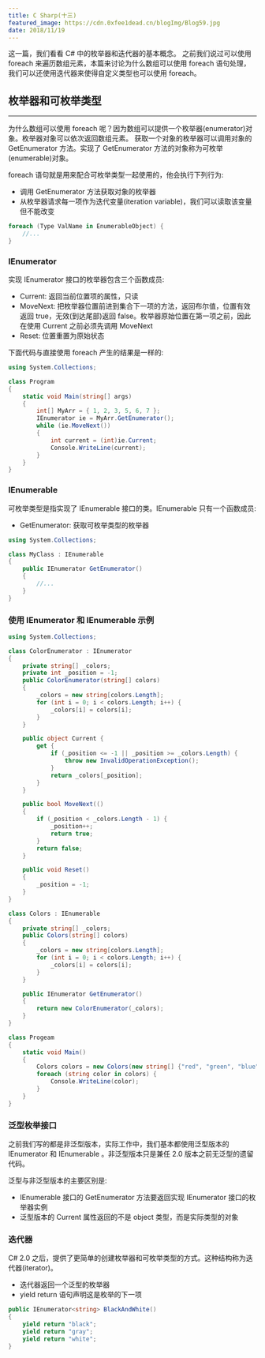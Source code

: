 ```yaml
---
title: C Sharp(十三)
featured_image: https://cdn.0xfee1dead.cn/blogImg/Blog59.jpg
date: 2018/11/19
---
```


这一篇，我们看看 C# 中的枚举器和迭代器的基本概念。
之前我们说过可以使用 foreach 来遍历数组元素，本篇来讨论为什么数组可以使用 foreach 语句处理，我们可以还使用迭代器来使得自定义类型也可以使用 foreach。

## 枚举器和可枚举类型
***  
为什么数组可以使用 foreach 呢？因为数组可以提供一个枚举器(enumerator)对象。枚举器对象可以依次返回数组元素。
获取一个对象的枚举器可以调用对象的 GetEnumerator 方法。实现了 GetEnumerator 方法的对象称为可枚举(enumerable)对象。

foreach 语句就是用来配合可枚举类型一起使用的，他会执行下列行为: 
- 调用 GetEnumerator 方法获取对象的枚举器
- 从枚举器请求每一项作为迭代变量(iteration variable)，我们可以读取该变量但不能改变

``` csharp
foreach (Type ValName in EnumerableObject) {
    //...
}
```

### IEnumerator 
实现 IEnumerator 接口的枚举器包含三个函数成员: 
- Current: 返回当前位置项的属性，只读
- MoveNext: 把枚举器位置前进到集合下一项的方法，返回布尔值，位置有效返回 true，无效(到达尾部)返回 false。枚举器原始位置在第一项之前，因此在使用 Current 之前必须先调用 MoveNext
- Reset: 位置重置为原始状态

下面代码与直接使用 foreach 产生的结果是一样的: 
``` csharp
using System.Collections;

class Program
{
    static void Main(string[] args)
    {
        int[] MyArr = { 1, 2, 3, 5, 6, 7 };
        IEnumerator ie = MyArr.GetEnumerator();
        while (ie.MoveNext())
        {
            int current = (int)ie.Current;
            Console.WriteLine(current);
        }
    }
}
```

### IEnumerable
可枚举类型是指实现了 IEnumerable 接口的类。IEnumerable 只有一个函数成员: 
- GetEnumerator: 获取可枚举类型的枚举器

``` csharp
using System.Collections;

class MyClass : IEnumerable
{
    public IEnumerator GetEnumerator()
    {
        //...
    }
}
```

### 使用 IEnumerator 和 IEnumerable 示例
``` csharp
using System.Collections;

class ColorEnumerator : IEnumerator
{
    private string[] _colors;
    private int _position = -1;
    public ColorEnumerator(string[] colors)
    {
        _colors = new string[colors.Length];
        for (int i = 0; i < colors.Length; i++) {
            _colors[i] = colors[i];
        }
    }

    public object Current {
        get {
            if (_position <= -1 || _position >= _colors.Length) {
                throw new InvalidOperationException();
            }
            return _colors[_position];
        }
    }

    public bool MoveNext(()
    {
        if (_position < _colors.Length - 1) {
            _position++;
            return true;
        }
        return false;
    }

    public void Reset() 
    {
        _position = -1;
    }
}

class Colors : IEnumerable
{
    private string[] _colors;
    public Colors(string[] colors)
    {
        _colors = new string[colors.Length];
        for (int i = 0; i < colors.Length; i++) {
            _colors[i] = colors[i];
        }
    }

    public IEnumerator GetEnumerator()
    {
        return new ColorEnumerator(_colors);
    }
}

class Progeam
{
    static void Main()
    {
        Colors colors = new Colors(new string[] {"red", "green", "blue", "yellow"});
        foreach (string color in colors) {
            Console.WriteLine(color);
        }
    }
}
```

### 泛型枚举接口
之前我们写的都是非泛型版本，实际工作中，我们基本都使用泛型版本的 IEnumerator<T> 和 IEnumerable<T> 。非泛型版本只是兼任 2.0 版本之前无泛型的遗留代码。

泛型与非泛型版本的主要区别是: 
- IEnumerable<T> 接口的 GetEnumerator 方法要返回实现 IEnumerator<T> 接口的枚举器实例
- 泛型版本的 Current 属性返回的不是 object 类型，而是实际类型的对象

### 迭代器
C# 2.0 之后，提供了更简单的创建枚举器和可枚举类型的方式。这种结构称为迭代器(iterator)。
- 迭代器返回一个泛型的枚举器
- yield return 语句声明这是枚举的下一项

``` csharp
public IEnumerator<string> BlackAndWhite()
{
    yield return "black";
    yield return "gray";
    yield return "white";
}
```